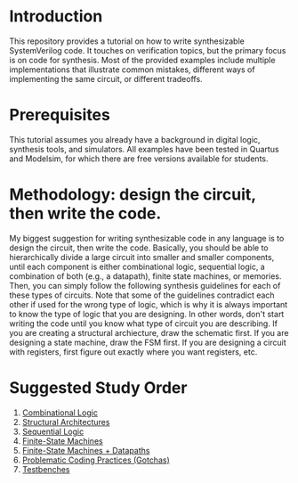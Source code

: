 # Introduction

This repository provides a tutorial on how to write synthesizable SystemVerilog code. It touches on verification topics, but the primary focus is on code for synthesis. Most of the provided examples include multiple implementations that illustrate common mistakes, different ways of implementing the same circuit, or different tradeoffs.

# Prerequisites

This tutorial assumes you already have a background in digital logic, synthesis tools, and simulators. All examples have been tested in Quartus and Modelsim, for which there are free versions available for students.

# Methodology: design the circuit, then write the code.

My biggest suggestion for writing synthesizable code in any language is to design the circuit, then write the code. Basically, you should be able to hierarchically divide a large circuit into smaller and smaller components, until each component is either combinational logic, sequential logic, a combination of both (e.g., a datapath), finite state machines, or memories. Then, you can simply follow the following synthesis guidelines for each of these types of circuits. Note that some of the guidelines contradict each other if used for the wrong type of logic, which is why it is always important to know the type of logic that you are designing. In other words, don't start writing the code until you know what type of circuit you are describing. If you are creating a structural archiecture, draw the schematic first. If you are designing a state machine, draw the FSM first. If you are designing a circuit with registers, first figure out exactly where you want registers, etc.

# Suggested Study Order

1. [Combinational Logic](https://github.com/ARC-Lab-UF/sv-tutorial/tree/main/combinational)
1. [Structural Architectures](https://github.com/ARC-Lab-UF/sv-tutorial/tree/main/structural)
1. [Sequential Logic](https://github.com/ARC-Lab-UF/sv-tutorial/tree/main/sequential)
1. [Finite-State Machines](https://github.com/ARC-Lab-UF/sv-tutorial/tree/main/fsm)
1. [Finite-State Machines + Datapaths](https://github.com/ARC-Lab-UF/sv-tutorial/tree/main/fsmd)
1. [Problematic Coding Practices (Gotchas)](https://github.com/ARC-Lab-UF/sv-tutorial/tree/main/gotchas)
1. [Testbenches](https://github.com/ARC-Lab-UF/sv-tutorial/tree/main/testbenches)
